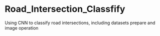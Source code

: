 # Road_Intersection_Classfify
Using CNN to classify road intersections, including datasets prepare and image operation
